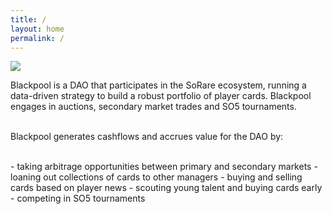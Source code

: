 ```yaml
---
title: /
layout: home
permalink: /
---
```


<img src="{{site.baseurl}}/assets/blackpool.svg" max-width="100">

Blackpool is a DAO that participates in the SoRare ecosystem, running a data-driven strategy to build a robust portfolio of player cards. Blackpool engages in auctions, secondary market trades and SO5 tournaments.

<br />Blackpool generates cashflows and accrues value for the DAO by:

<br />
- taking arbitrage opportunities between primary and secondary markets
- loaning out collections of cards to other managers
- buying and selling cards based on player news
- scouting young talent and buying cards early
- competing in SO5 tournaments
